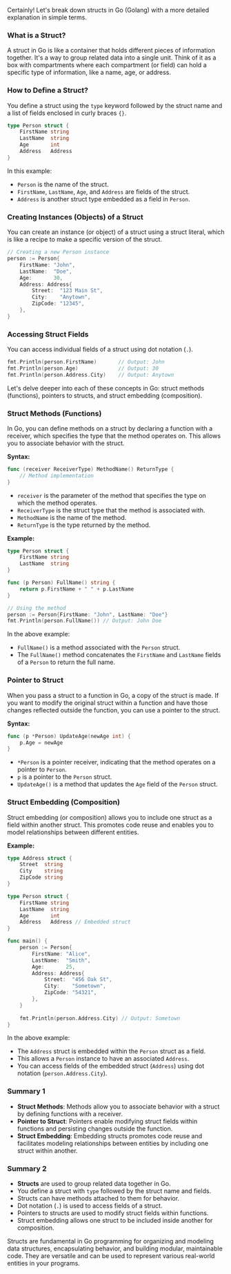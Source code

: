 Certainly! Let's break down structs in Go (Golang) with a more detailed explanation in simple terms.

### What is a Struct?

A struct in Go is like a container that holds different pieces of information together. It's a way to group related data into a single unit. Think of it as a box with compartments where each compartment (or field) can hold a specific type of information, like a name, age, or address.

### How to Define a Struct?

You define a struct using the `type` keyword followed by the struct name and a list of fields enclosed in curly braces `{}`.

```go
type Person struct {
    FirstName string
    LastName  string
    Age       int
    Address   Address
}
```

In this example:
- `Person` is the name of the struct.
- `FirstName`, `LastName`, `Age`, and `Address` are fields of the struct.
- `Address` is another struct type embedded as a field in `Person`.

### Creating Instances (Objects) of a Struct

You can create an instance (or object) of a struct using a struct literal, which is like a recipe to make a specific version of the struct.

```go
// Creating a new Person instance
person := Person{
    FirstName: "John",
    LastName:  "Doe",
    Age:       30,
    Address: Address{
        Street:  "123 Main St",
        City:    "Anytown",
        ZipCode: "12345",
    },
}
```

### Accessing Struct Fields

You can access individual fields of a struct using dot notation (`.`).

```go
fmt.Println(person.FirstName)       // Output: John
fmt.Println(person.Age)             // Output: 30
fmt.Println(person.Address.City)    // Output: Anytown
```
Let's delve deeper into each of these concepts in Go: struct methods (functions), pointers to structs, and struct embedding (composition).

### Struct Methods (Functions)

In Go, you can define methods on a struct by declaring a function with a receiver, which specifies the type that the method operates on. This allows you to associate behavior with the struct.

**Syntax:**
```go
func (receiver ReceiverType) MethodName() ReturnType {
    // Method implementation
}
```

- `receiver` is the parameter of the method that specifies the type on which the method operates.
- `ReceiverType` is the struct type that the method is associated with.
- `MethodName` is the name of the method.
- `ReturnType` is the type returned by the method.

**Example:**
```go
type Person struct {
    FirstName string
    LastName  string
}

func (p Person) FullName() string {
    return p.FirstName + " " + p.LastName
}

// Using the method
person := Person{FirstName: "John", LastName: "Doe"}
fmt.Println(person.FullName()) // Output: John Doe
```

In the above example:
- `FullName()` is a method associated with the `Person` struct.
- The `FullName()` method concatenates the `FirstName` and `LastName` fields of a `Person` to return the full name.

### Pointer to Struct

When you pass a struct to a function in Go, a copy of the struct is made. If you want to modify the original struct within a function and have those changes reflected outside the function, you can use a pointer to the struct.

**Syntax:**
```go
func (p *Person) UpdateAge(newAge int) {
    p.Age = newAge
}
```

- `*Person` is a pointer receiver, indicating that the method operates on a pointer to `Person`.
- `p` is a pointer to the `Person` struct.
- `UpdateAge()` is a method that updates the `Age` field of the `Person` struct.


### Struct Embedding (Composition)

Struct embedding (or composition) allows you to include one struct as a field within another struct. This promotes code reuse and enables you to model relationships between different entities.

**Example:**
```go
type Address struct {
    Street  string
    City    string
    ZipCode string
}

type Person struct {
    FirstName string
    LastName  string
    Age       int
    Address   Address // Embedded struct
}

func main() {
    person := Person{
        FirstName: "Alice",
        LastName:  "Smith",
        Age:       25,
        Address: Address{
            Street:  "456 Oak St",
            City:    "Sometown",
            ZipCode: "54321",
        },
    }
    
    fmt.Println(person.Address.City) // Output: Sometown
}
```

In the above example:
- The `Address` struct is embedded within the `Person` struct as a field.
- This allows a `Person` instance to have an associated `Address`.
- You can access fields of the embedded struct (`Address`) using dot notation (`person.Address.City`).

### Summary 1

- **Struct Methods**: Methods allow you to associate behavior with a struct by defining functions with a receiver.
- **Pointer to Struct**: Pointers enable modifying struct fields within functions and persisting changes outside the function.
- **Struct Embedding**: Embedding structs promotes code reuse and facilitates modeling relationships between entities by including one struct within another.


### Summary 2

- **Structs** are used to group related data together in Go.
- You define a struct with `type` followed by the struct name and fields.
- Structs can have methods attached to them for behavior.
- Dot notation (`.`) is used to access fields of a struct.
- Pointers to structs are used to modify struct fields within functions.
- Struct embedding allows one struct to be included inside another for composition.

Structs are fundamental in Go programming for organizing and modeling data structures, encapsulating behavior, and building modular, maintainable code. They are versatile and can be used to represent various real-world entities in your programs.
